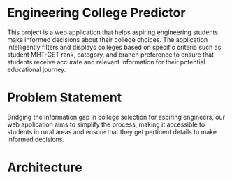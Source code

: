 # Engineering College Predictor

This project is a web application that helps aspiring engineering students make informed decisions about their college choices. The application intelligently filters and displays colleges based on specific criteria such as student MHT-CET rank, category, and branch preference to ensure that students receive accurate and relevant information for their potential educational journey.

# Problem Statement

Bridging the information gap in college selection for aspiring engineers, our web application aims to simplify the process, making it accessible to students in rural areas and ensure that they get pertinent details to make informed decisions.

# Architecture


